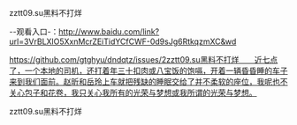 zztt09.su黑料不打烊

--观看入口-：http://www.baidu.com/link?url=3VrBLXlO5XxnMcrZEiTidYCfCWF-0d9sJg6RtkqzmXC&wd

https://github.com/gtghyu/dndqtz/issues/2zztt09.su黑料不打烊　　近七点了，一个本地的司机，还打着年三十扣肉或八宝饭的饱嗝，开着一辆昏昏睡的车子来到我们面前。赵昕和岳玲上车就把残缺的睡眠交给了并不柔软的座位，我呢也不关心包子和花卷，我只关心我所有的光荣与梦想或我所谓的光荣与梦想。

zztt09.su黑料不打烊
